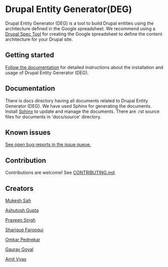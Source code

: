 # Drupal Entity Generator(DEG)

Drupal Entity Generator (DEG) is a tool to build Drupal entities using the architecture defined in the Google spreadsheet. We recommend using a [Drupal Spec Tool](https://github.com/acquia/drupal-spec-tool) for creating the Google spreadsheet to define the content architecture for your Drupal site.

## Getting started

[Follow the documentation](https://drupal-entity-generator.readthedocs.io/en/latest/) for detailed instructions about the installation and usage of Drupal Entity Generator (DEG).


## Documentation
There is docs directory having all documents related to Drupal Entity Generator (DEG).
We have used Sphinx for generating the documents. Install [Sphinx](https://www.sphinx-doc.org/en/master) to update and manage the documents.
There are .rst  source files for documents in 'docs/source' directory.

## Known issues

[See open bug reports in the issue queue.](https://github.com/acquia-pso/dst-entity-generate/labels/bug)

## Contribution

Contributions are welcome! See [CONTRIBUTING.md](CONTRIBUTING.md).


## Creators

[Mukesh Sah](https://www.drupal.org/u/mukeshdev)

[Ashutosh Gupta](https://www.drupal.org/u/ashu1629)

[Praveen Singh](https://www.drupal.org/u/karan_mudi)

[Sharique Farooqui](https://www.drupal.org/u/sharique)

[Omkar Pednekar](https://www.drupal.org/u/omkar06)

[Gaurav Goyal](https://www.drupal.org/u/gauravgoyal-0)

[Amit Vyas](https://www.drupal.org/u/vyasamit2007)
